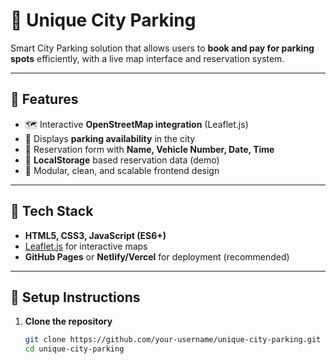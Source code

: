 # 🚗 Unique City Parking

Smart City Parking solution that allows users to **book and pay for parking spots** efficiently, with a live map interface and reservation system.

---

## 🌟 **Features**

- 🗺️ Interactive **OpenStreetMap integration** (Leaflet.js)  
- 📍 Displays **parking availability** in the city  
- 📝 Reservation form with **Name, Vehicle Number, Date, Time**  
- 💾 **LocalStorage** based reservation data (demo)  
- 🔧 Modular, clean, and scalable frontend design

---

## 🚀 **Tech Stack**

- **HTML5, CSS3, JavaScript (ES6+)**
- [Leaflet.js](https://leafletjs.com/) for interactive maps
- **GitHub Pages** or **Netlify/Vercel** for deployment (recommended)

---

## 🎯 **Setup Instructions**

1. **Clone the repository**
   ```bash
   git clone https://github.com/your-username/unique-city-parking.git
   cd unique-city-parking
